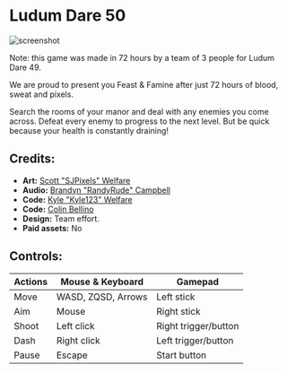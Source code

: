 # Ludum Dare 50

![screenshot](https://img.itch.zone/aW1hZ2UvMTQ1MzExMS84NTkwNjEzLnBuZw==/original/kHsuzD.png)

Note: this game was made in 72 hours by a team of 3 people for Ludum Dare 49.

We are proud to present you Feast & Famine after just 72 hours of blood, sweat and pixels.

Search the rooms of your manor and deal with any enemies you come across. Defeat every enemy to progress to the next level. But be quick because your health is constantly draining!

## Credits:

- **Art:** [Scott "SJPixels" Welfare](https://twitter.com/pixelssj)
- **Audio:** [ Brandyn "RandyRude" Campbell](https://open.spotify.com/user/brandyncampbell11)
- **Code:** [Kyle "Kyle123" Welfare](https://github.com/KyleWelfare)
- **Code:** [Colin Bellino](https://twitter.com/colinbellino)
- **Design:** Team effort.
- **Paid assets:** No

## Controls:

| Actions | Mouse & Keyboard   | Gamepad              |
| ------- | ------------------ | -------------------- |
| Move    | WASD, ZQSD, Arrows | Left stick           |
| Aim     | Mouse              | Right stick          |
| Shoot   | Left click         | Right trigger/button |
| Dash    | Right click        | Left trigger/button  |
| Pause   | Escape             | Start button         |

